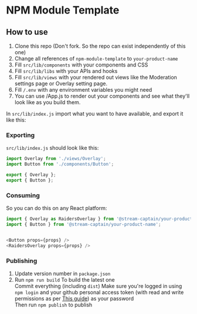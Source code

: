 # NPM Module Template

## How to use
1. Clone this repo (Don't fork. So the repo can exist independently of this one)  
2. Change all references of `npm-module-template` to `your-product-name`  
3. Fill `src/lib/components` with your components and CSS  
5. Fill `src/lib/libs` with your APIs and hooks  
6. Fill `src/lib/views` with your rendered out views like the Moderation settings page or Overlay setting page.    
6. Fill `/.env` with any environment variables you might need  
7. You can use /App.js to render out your components and see what they'll look like as you build them.  

In `src/lib/index.js` import what you want to have available, and export it like this:
### Exporting
`src/lib/index.js` should look like this:
```js
import Overlay from './views/Overlay';
import Button from './components/Button';

export { Overlay };
export { Button };
```

### Consuming
So you can do this on any React platform: 
```js
import { Overlay as RaidersOverlay } from '@stream-captain/your-product-name'; //your product name can be like @stream-captain/raiders-tools
import { Button } from '@stream-captain/your-product-name';


<Button props={props} />
<RaidersOverlay props={props} />
```
### Publishing 
1. Update version number in `package.json`   
2. Run `npm run build` To build the latest one   
Commit everything (including `dist`)
Make sure you're logged in using `npm login` and your github personal access token (with read and write permissions as per [This guide](https://streamcaptain.atlassian.net/wiki/spaces/CT/pages/1734475809/Node+Modules)) as your password    
Then run `npm publish` to publish   